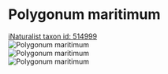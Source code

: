 
Polygonum maritimum
===================
  
[iNaturalist taxon id: 514999](https://www.inaturalist.org/taxa/514999)  
![Polygonum maritimum](https://inaturalist-open-data.s3.amazonaws.com/photos/221533969/medium.jpg)  
![Polygonum maritimum](https://inaturalist-open-data.s3.amazonaws.com/photos/221534037/medium.jpg)  
![Polygonum maritimum](https://inaturalist-open-data.s3.amazonaws.com/photos/221534189/medium.jpg)